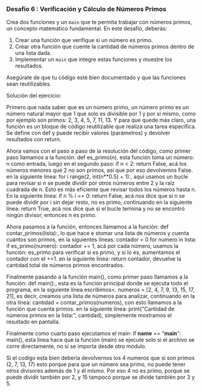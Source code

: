 ### Desafío 6 : Verificación y Cálculo de Números Primos

Crea dos funciones y un `main` que te permita trabajar con números primos, un concepto matemático fundamental. En este desafío, deberás:

1. Crear una función que verifique si un número es primo.
2. Crear otra función que cuente la cantidad de números primos dentro de una lista dada.
3. Implementar un `main` que integre estas funciones y muestre los resultados.

Asegúrate de que tu código esté bien documentado y que las funciones sean reutilizables.

Solución del ejercicio:

Primero que nada saber que es un número primo, un número primo es un número natural mayor que 1 que solo es divisible por 1 y por si mismo, como por ejemplo son primos: 2, 3, 4, 5, 7, 11, 13.
Y para que quede más claro, una función es un bloque de código reutilizable que realiza una tarea específica. Se define con def y puede recibir valores (parámetros) y devolver resultados con return.

Ahora vamos con el paso a paso de la resolución del código, como primer paso llamamos a la función: def es_primo(n), esta función toma un número: n como entrada, luego en el segundo paso: if n < 2:
return False, acá los números menores que 2 no son primos, así que por eso devolvemos False.
en la siguiente línea: for i range(2, int(n**0.5) + 1):, aquí usamos un bucle para revisar si n se puede dividir por otros números entre 2 y la raíz cuadrada de n. Esto es más eficiente que revisar todos los números hasta n. En la siguiente línea: if n % i == 0:
return False, acá nos dice que si n se puede dividir por i sin dejar resto, no es primo, continuando en la siguiente línea: return True, acá nos dice que si el bucle termina y no se encontró ningún divisor, entonces n es primo.

Ahora pasamos a la función, entonces llamamos a la función: def contar_primos(lista):, lo que hace e stomar una lista de números y cuenta cuántos son primos, en la siguientes líneas: contador = 0
for numero in lista:
if es_primo(numero):
contador += 1, acá por cada número, usamos la función: es_primo para verificar si es primo, y si lo es, aumentamos el contador con el +=1.
en la siguiente línea: return contador, devuelve la cantidad total de números primos encontrados.

Finalmente pasando a la función main(), como primer paso llamamos a la función: def main():, esta es la función principal donde se ejecuta todo el programa, en la siguiente línea escribimos<. numeros = [2, 4, 7, 9, 13, 15, 17, 21], es decir, creamos una lista de números para analizar, continuando en la otra línea: cantidad = contar_primos(numeros), con esto llamamos a la función que cuenta primos. en la siguiente línea: print("Cantidad de números primos en la lista:", cantidad), simplemente mostramos el resultado en pantalla.

Finalmente como cuarto paso ejecutamos el main: if __name__ == "__main__":
main(), esta línea hace que la función (main) se ejecute solo si el archivo se corre directamente, no si se importa desde otro módulo.

Si el codigo esta bien debería devolvernos los 4 numeros que si son primos (2, 7, 13, 17) esto porque para que un número sea primo, no puede tener otros divisores además de 1 y él mismo. Por eso 4 no es primo, porque se puede dividir también por 2, y 15 tampoco porque se divide también por 3 y 5.